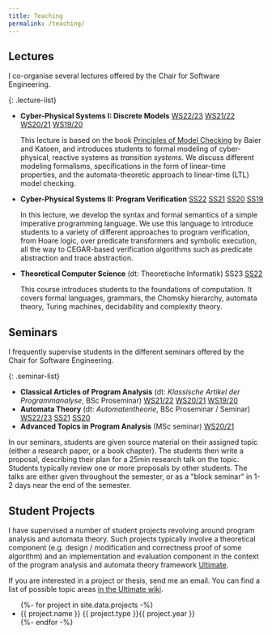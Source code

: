 ```yaml
---
title: Teaching
permalink: /teaching/
---
```


## Lectures

I co-organise several lectures offered by the Chair for Software Engineering.

{: .lecture-list}
* <span class="lecture-title">**Cyber-Physical Systems I: Discrete Models**</span>
  <a class="year-tag" href="https://swt.informatik.uni-freiburg.de/teaching/WS2022-23/cps-dm">WS22/23</a>
  <a class="year-tag" href="https://swt.informatik.uni-freiburg.de/teaching/WS2021-22/cps-dm">WS21/22</a>
  <a class="year-tag" href="https://swt.informatik.uni-freiburg.de/teaching/WS2020-21/cps-dm">WS20/21</a>
  <a class="year-tag" href="https://swt.informatik.uni-freiburg.de/teaching/WS2019-20/cps-dm">WS19/20</a>
  
  This lecture is based on the book [Principles of Model Checking](https://mitpress.mit.edu/9780262026499/principles-of-model-checking/) by Baier and Katoen,
  and introduces students to formal modeling of cyber-physical, reactive systems as _transition systems_.
  We discuss different modeling formalisms,
  specifications in the form of linear-time properties,
  and the automata-theoretic approach to linear-time (LTL) model checking.
* <span class="lecture-title">**Cyber-Physical Systems II: Program Verification**</span>
  <a class="year-tag" href="https://swt.informatik.uni-freiburg.de/teaching/SS2022/program-verification">SS22</a>
  <a class="year-tag" href="https://swt.informatik.uni-freiburg.de/teaching/SS2021/program-verification">SS21</a>
  <a class="year-tag" href="https://swt.informatik.uni-freiburg.de/teaching/SS2020/program-verification">SS20</a>
  <a class="year-tag" href="https://swt.informatik.uni-freiburg.de/teaching/SS2019/program-verification">SS19</a>
  
  In this lecture, we develop the syntax and formal semantics of a simple imperative programming language.
  We use this language to introduce students to a variety of different approaches to program verification,
  from Hoare logic, over predicate transformers and symbolic execution, all the way to CEGAR-based verification algorithms such as predicate abstraction and trace abstraction.
* <span class="lecture-title">**Theoretical Computer Science** (dt: Theoretische Informatik)</span>
  <span class="year-tag">SS23</span>
  <a class="year-tag" href="https://swt.informatik.uni-freiburg.de/teaching/SS2022/info3">SS22</a>

  This course introduces students to the foundations of computation.
  It covers formal languages, grammars, the Chomsky hierarchy, automata theory, Turing machines, decidability and complexity theory.
 

## Seminars

I frequently supervise students in the different seminars offered by the Chair for Software Engineering.

{: .seminar-list}
* <span class="seminar-title">**Classical Articles of Program Analysis** (dt: _Klassische Artikel der Programmanalyse_, BSc Proseminar)</span>
  <a class="year-tag" href="https://swt.informatik.uni-freiburg.de/teaching/WS2021-22/pskapa">WS21/22</a>
  <a class="year-tag" href="https://swt.informatik.uni-freiburg.de/teaching/WS2020-21/pskapa">WS20/21</a>
  <a class="year-tag" href="https://swt.informatik.uni-freiburg.de/teaching/WS2019-20/pskapa">WS19/20</a>
* <span class="seminar-title">**Automata Theory** (dt: _Automatentheorie_, BSc Proseminar / Seminar)</span>
  <a class="year-tag" href="https://swt.informatik.uni-freiburg.de/teaching/WS2022-23/ps-automata-theory">WS22/23</a>
  <a class="year-tag" href="https://swt.informatik.uni-freiburg.de/teaching/SS2021/automata-theory">SS21</a>
  <a class="year-tag" href="https://swt.informatik.uni-freiburg.de/teaching/SS2020/AutomataTheory">SS20</a>
* <span class="seminar-title">**Advanced Topics in Program Analysis** (MSc seminar)</span>
  <a class="year-tag" href="https://swt.informatik.uni-freiburg.de/teaching/WS2020-21/AdvancedTopicsInProgramAnalysis">WS20/21</a>

In our seminars, students are given source material on their assigned topic (either a research paper, or a book chapter).
The students then write a proposal, describing their plan for a 25min research talk on the topic.
Students typically review one or more proposals by other students.
The talks are either given throughout the semester, or as a "block seminar" in 1-2 days near the end of the semester.

## Student Projects

I have supervised a number of student projects revolving around program analysis and automata theory.
Such projects typically involve a theoretical component (e.g. design / modification and correctness proof of some algorithm)
and an implementation and evaluation component in the context of the program analysis and automata theory framework [Ultimate](https://ultimate.informatik.uni-freiburg.de/).

If you are interested in a project or thesis, send me an email.
You can find a list of possible topic areas [in the Ultimate wiki](https://github.com/ultimate-pa/ultimate/wiki/Available-Project-Topics#commutativity-for-program-verification-or-partial-order-reduction).

<ul class="project-list">
{%- for project in site.data.projects -%}
  <li>
    <span class="project-title">{{ project.name }}</span>
    <span class="project-type">{{ project.type }}</span><!--
    --><span class="project-year">{{ project.year }}</span>
  </li>
{%- endfor -%}
</ul>

